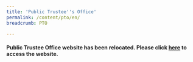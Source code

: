 ```yaml
---
title: 'Public Trustee''s Office'
permalink: /content/pto/en/
breadcrumb: PTO

---
```



#### Public Trustee Office website has been relocated. Please click [here](https://pto.mlaw.gov.sg) to access the website. 
